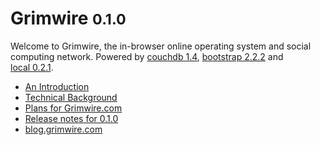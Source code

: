 <h1>Grimwire <small>0.1.0</small></h1>
Welcome to Grimwire, the in-browser online operating system and social computing network.
Powered by <a target="_top" href="http://couchdb.apache.org">couchdb&nbsp;1.4</a>,
<a target="_top" href="http://twitter.github.com/bootstrap">bootstrap&nbsp;2.2.2</a>
and <a target="_top" href="/local/">local&nbsp;0.2.1</a>.

 - <a href="httpl://v1.pfraze.markdown.convert.app/?url=/grim/doc/intro.md" target="-below">An Introduction</a>
 - <a href="httpl://v1.pfraze.markdown.convert.app/?url=/grim/doc/background.md" target="-below">Technical Background</a>
 - <a href="httpl://v1.pfraze.markdown.convert.app/?url=/grim/doc/plans.md" target="-below">Plans for Grimwire.com</a>
 - <a href="httpl://v1.pfraze.markdown.convert.app/?url=httpl%3A%2F%2Fv1.pfraze.keyp.util.app%3Furl%3Dhttps%3A%2F%2Fapi.github.com%2Fgists%2F5024177%26path%3Dfiles-gistfile1.md-content%26separator%3D-" target="-below">Release notes for 0.1.0</a>
 - <a href="http://blog.grimwire.com" target="_top">blog.grimwire.com</a>